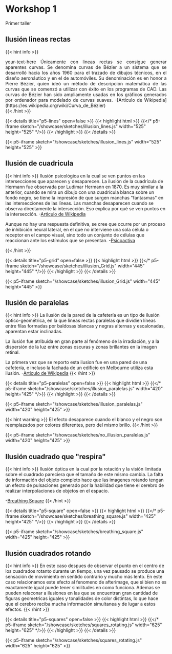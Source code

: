 # Workshop 1

Primer taller

## Ilusión lineas rectas

{{< hint info >}}
<div style="text-align: justify"> your-text-here 
Únicamente con lineas rectas se consigue generar aparentes curvas.
Se denomina curvas de Bézier a un sistema que se desarrolló hacia los años 1960 para el trazado de dibujos técnicos, en el diseño aeronáutico y en el de automóviles. Su denominación es en honor a Pierre Bézier, quien ideó un método de descripción matemática de las curvas que se comenzó a utilizar con éxito en los programas de CAD.
Las curvas de Bézier han sido ampliamente usadas en los gráficos generados por ordenador para modelado de curvas suaves.   -[Articulo de Wikipedia](https://es.wikipedia.org/wiki/Curva_de_Bézier)
</div>
{{< /hint  >}}

{{< details title="p5-lines" open=false >}}
{{< highlight html >}}
{{</* p5-iframe sketch="/showcase/sketches/illusion_lines.js" width="525" height="525" */>}}
{{< /highlight >}}
{{< /details >}}

{{< p5-iframe sketch="/showcase/sketches/illusion_lines.js" width="525" height="525" >}}

## Ilusión de cuadricula
{{< hint info >}}
Ilusión psicológica en la cual se ven puntos en las intersecciones que aparecen y desaparecen.
La ilusión de la cuadrícula de Hermann fue observada por Ludimar Hermann en 1870. Es muy similar a la anterior, cuando se mira un dibujo con una cuadrícula blanca sobre un fondo negro, se tiene la impresión de que surgen manchas "fantasmas" en las intersecciones de las líneas. Las manchas desaparecen cuando se observa directamente la intersección. Eso explica por qué se ven puntos en la intersección.
-[Articulo de Wikipedia](https://es.wikipedia.org/wiki/Ilusión_de_la_cuadrícula)

Aunque no hay una respuesta definitiva, se cree que ocurre por un proceso de inhibición neural lateral, en el que no interviene una sola célula o receptor en el campo visual, sino todo un conjunto de células que reaccionan ante los estímulos que se presentan.    -[Psicoactiva](https://www.psicoactiva.com/blog/ilusion-optica-de-la-cuadricula/)

{{< /hint >}}

{{< details title="p5-grid" open=false >}}
{{< highlight html >}}
{{</* p5-iframe sketch="/showcase/sketches/illusion_Grid.js" width="445" height="445" */>}}
{{< /highlight >}}
{{< /details >}}

{{< p5-iframe sketch="/showcase/sketches/illusion_Grid.js" width="445" height="445" >}}

## Ilusión de paralelas

{{< hint info >}}
La ilusión de la pared de la cafetería es un tipo de ilusión óptico-geométrica, en la que líneas rectas paralelas  que dividien líneas entre filas formadas por baldosas blancas y negras alternas y escalonadas, aparentan estar inclinadas.

La ilusión fue atribuida en gran parte al fenómeno de la irradiación, y a la dispersión de la luz entre zonas oscuras y zonas brillantes en la imagen retinal.

La primera vez que se reporto esta ilusion fue en una pared de una cafetería, e incluso la fachada de un edificio en Melbourne utiliza esta ilusión.      -[Articulo de Wikipedia](https://es.wikipedia.org/wiki/Ilusión_de_la_pared_de_la_cafetería)
{{< /hint >}}

{{< details title="p5-paralelas" open=false >}}
{{< highlight html >}}
{{</* p5-iframe sketch="/showcase/sketches/illusion_paralelas.js" width="420" height="425" */>}}
{{< /highlight >}}
{{< /details >}}

{{< p5-iframe sketch="/showcase/sketches/illusion_paralelas.js" width="420" height="425" >}}

{{< hint warning >}}
El efecto desaparece cuando el blanco y el negro son reemplazados por colores diferentes, pero del mismo brillo.
{{< /hint >}}

{{< p5-iframe sketch="/showcase/sketches/no_illusion_paralelas.js" width="420" height="425" >}}


## Ilusión cuadrado que "respira"

{{< hint info >}}
Ilusión óptica en la cual por la rotación y la visión limitada sobre el cuadrado pareciera que el tamaño de este mismo cambia.
La falta de información del objeto completo hace que las imagenes rotando tengan un efecto de pulsaciones generado por la habilidad que tiene el cerebro de realizar interpolaciones de objetos en el espacio.

-[Breathing Square](https://michaelbach.de/ot/mot-breathingSquare/)
{{< /hint >}}

{{< details title="p5-square" open=false >}}
{{< highlight html >}}
{{</* p5-iframe sketch="/showcase/sketches/breathing_square.js" width="425" height="425" */>}}
{{< /highlight >}}
{{< /details >}}

{{< p5-iframe sketch="/showcase/sketches/breathing_square.js" width="425" height="425" >}}

## Ilusión cuadrados rotando
{{< hint info >}}
En este caso despues de observar el punto en el centro de los cuadrados rotanto durante un tiempo, una vez pausado se produce una sensación de movimiento en sentido contrario y mucho más lento.
En este caso relacionamos este efecto al fenomeno de afterimage, que si bien no es exactamente igual puede tener similitudes en como funciona.
Ademas se pueden relaconar a ilusiones en las que se encuentran gran cantidad de figuras geometricas iguales y tonalidades de color distintas, lo que hace que el cerebro reciba mucha información simultanea y de lugar a estos efectos.
{{< /hint >}}


{{< details title="p5-squares" open=false >}}
{{< highlight html >}}
{{</* p5-iframe sketch="/showcase/sketches/squares_rotating.js" width="625" height="625" */>}}
{{< /highlight >}}
{{< /details >}}

{{< p5-iframe sketch="/showcase/sketches/squares_rotating.js" width="625" height="625" >}}


